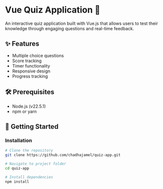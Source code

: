 # Vue Quiz Application 📝

An interactive quiz application built with Vue.js that allows users to test their knowledge through engaging questions and real-time feedback.

## ✨ Features
- Multiple choice questions
- Score tracking
- Timer functionality
- Responsive design
- Progress tracking

## 🛠️ Prerequisites
- Node.js (v22.5.1)
- npm or yarn

## 🚀 Getting Started

### Installation
```bash
# Clone the repository
git clone https://github.com/chadhajamel/quiz-app.git

# Navigate to project folder
cd quiz-app

# Install dependencies
npm install